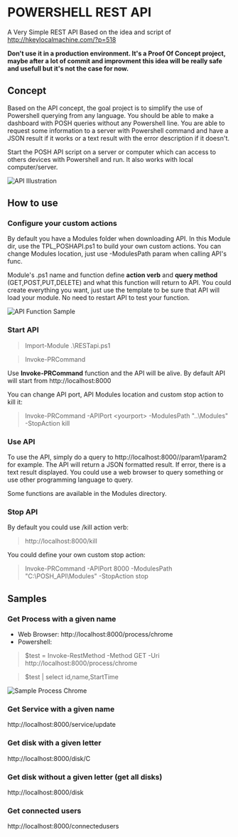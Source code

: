# POWERSHELL REST API
A Very Simple REST API
Based on the idea and script of http://hkeylocalmachine.com/?p=518

**Don't use it in a production environment. It's a Proof Of Concept project, maybe after a lot of commit and improvment this idea will be really safe and usefull but it's not the case for now.**

## Concept
Based on the API concept, the goal project is to simplify the use of Powershell querying from any language.
You should be able to make a dashboard with POSH queries without any Powershell line.
You are able to request some information to a server with Powershell command and have a JSON result if it works or a text result with the error description if it doesn't.

Start the POSH API script on a server or computer which can access to others devices with Powershell and run.
It also works with local computer/server.

![API Illustration](https://rawcdn.githack.com/qschweitzer/POWERSHELL-REST-API/51e234a035b392e3f8be4fde897c4f4ef047d101/DOCS/API_illustrate.png)
## How to use

### Configure your custom actions
By default you have a Modules folder when downloading API.
In this Module dir, use the TPL_POSHAPI.ps1 to build your own custom actions.
You can change Modules location, just use -ModulesPath param when calling API's func.

Module's .ps1 name and function define **action verb** and **query method** (GET,POST,PUT,DELETE) and what this function will return to API.
You could create everything you want, just use the template to be sure that API will load your module. No need to restart API to test your function.

![API Function Sample]('https://rawcdn.githack.com/qschweitzer/POWERSHELL-REST-API/51e234a035b392e3f8be4fde897c4f4ef047d101/DOCS/POSH_API_FUNC_SAMPLE.png')


### Start API
> Import-Module .\RESTapi.ps1

> Invoke-PRCommand

Use **Invoke-PRCommand** function and the API will be alive.
By default API will start from http://localhost:8000

You can change API port, API Modules location and custom stop action to kill it:

> Invoke-PRCommand -APIPort \<yourport> -ModulesPath "..\Modules" -StopAction kill

### Use API
To use the API, simply do a query to http://localhost:8000/<actionverb>/param1/param2 for example.
The API will return a JSON formatted result. If error, there is a text result displayed.
You could use a web browser to query something or use other programming language to query.

Some functions are available in the Modules directory.

### Stop API
By default you could use /kill action verb:
> http://localhost:8000/kill

You could define your own custom stop action:
> Invoke-PRCommand -APIPort 8000 -ModulesPath "C:\POSH_API\Modules" -StopAction stop

## Samples
### Get Process with a given name
* Web Browser: http://localhost:8000/process/chrome
* Powershell:
> $test = Invoke-RestMethod -Method GET -Uri http://localhost:8000/process/chrome

> $test | select id,name,StartTime

![Sample Process Chrome](https://rawcdn.githack.com/qschweitzer/POWERSHELL-REST-API/51e234a035b392e3f8be4fde897c4f4ef047d101/DOCS/samples/process_chrome/1.png)
### Get Service with a given name
http://localhost:8000/service/update
### Get disk with a given letter
http://localhost:8000/disk/C
### Get disk **without** a given letter (get all disks)
http://localhost:8000/disk
### Get connected users
http://localhost:8000/connectedusers
